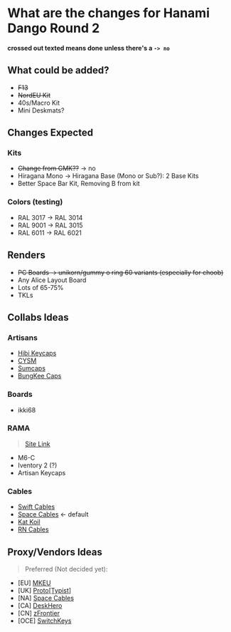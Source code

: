 # What are the changes for Hanami Dango Round 2

**crossed out texted means done unless there's a `-> no`**

## What could be added?

- ~~F13~~
- ~~NordEU Kit~~
- 40s/Macro Kit
- Mini Deskmats?

## Changes Expected 
### Kits
- ~~Change from GMK??~~ -> no
- Hiragana Mono -> Hiragana Base (Mono or Sub?): 2 Base Kits
- Better Space Bar Kit, Removing B from kit

### Colors (testing)

- RAL 3017 -> RAL 3014
- RAL 9001 -> RAL 3015
- RAL 6011 -> RAL 6021

## Renders

- ~~PC Boards -> unikorn/gummy o ring 60 variants (especially for choob)~~
- Any Alice Layout Board
- Lots of 65-75%
- TKLs

## Collabs Ideas
### Artisans

- [Hibi Keycaps](https://hibi.mx/collections/collaborations)
- [CYSM](https://cysm.store/password)
- [Sumcaps](https://instagram.com/sumcapas)
- [BungKee Caps](https://instagram.com/bungkee.caps)

### Boards

- ikki68

### RAMA
> [Site Link](https://rama.works/)

- M6-C
- Iventory 2 (?)
- Artisan Keycaps

### Cables

- [Swift Cables](https://swiftcables.net/)
- [Space Cables](https://spacecables.net/) <- default
- [Kat Koil](https://katkoil.com/)
- [RN Cables](https://rncables.com/)

## Proxy/Vendors Ideas

> Preferred (Not decided yet):

- [EU] [MKEU](https://mykeyboard.eu/)
- [UK] [Proto[Typist]](https://prototypist.net/)
- [NA] [Space Cables](https://spacecables.net/)
- [CA] [DeskHero](https://www.deskhero.ca/)
- [CN] [zFrontier](https://en.zfrontier.com/) 
- [OCE] [SwitchKeys](https://www.switchkeys.com.au/)
